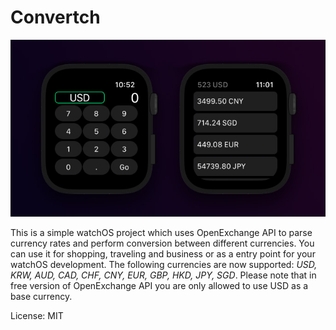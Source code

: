 # Convertch 
 
![](https://github.com/aevdokimoff/convertch/blob/main/screen.jpg)

This is a simple watchOS project which uses OpenExchange API to parse currency rates and perform conversion between different currencies. You can use it for shopping, traveling and business or as a entry point for your watchOS development. The following currencies are now supported: *USD, KRW, AUD, CAD, CHF, CNY, EUR, GBP, HKD, JPY, SGD*. Please note that in free version of OpenExchange API you are only allowed to use USD as a base currency.

License: MIT
